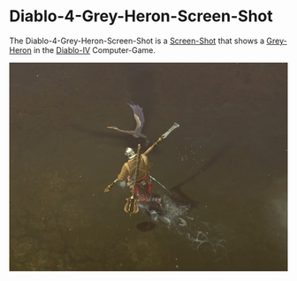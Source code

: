 # Diablo-4-Grey-Heron-Screen-Shot

The Diablo-4-Grey-Heron-Screen-Shot is a [Screen-Shot](30000001.md) that shows a [Grey-Heron](260010005.md) in the [Diablo-IV](280000006.md) Computer-Game.

<img src="400000019.jpg" alt="Diablo-4-Grey-Heron-Screen-Shot" style="width:800px;"/>
